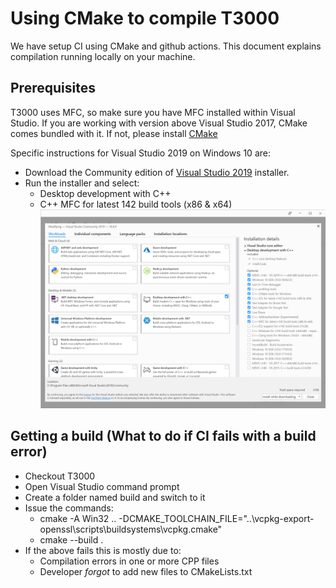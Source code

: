 Using CMake to compile T3000
============================

We have setup CI using CMake and github actions. This document explains compilation running locally on your machine.

Prerequisites
-------------
T3000 uses MFC, so make sure you have MFC installed within Visual Studio. If you are working with version above Visual Studio 2017, CMake comes bundled with it. If not, please install [CMake](https://cmake.org/)

Specific instructions for Visual Studio 2019 on Windows 10 are:
* Download the Community edition of [Visual Studio 2019](https://visualstudio.microsoft.com/downloads/) installer.
* Run the installer and select:
	* Desktop development with C++
	* C++ MFC for latest 142 build tools (x86 & x64)
![T3000_VS2019_Installation](image/VS2019Installation.png "T3000 VS2019 Installation options")

Getting a build (What to do if CI fails with a build error)
-----------------------------------------------------------
* Checkout T3000
* Open Visual Studio command prompt
* Create a folder named build and switch to it
* Issue the commands:
   * cmake -A Win32 .. -DCMAKE_TOOLCHAIN_FILE="..\vcpkg-export-openssl\scripts\buildsystems\vcpkg.cmake" 
   * cmake --build .
* If the above fails this is mostly due to:
   * Compilation errors in one or more CPP files
   * Developer _forgot_ to add new files to CMakeLists.txt



